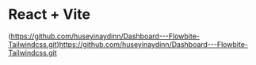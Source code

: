 # React + Vite

(https://github.com/huseyinaydinn/Dashboard---Flowbite-Tailwindcss.git)https://github.com/huseyinaydinn/Dashboard---Flowbite-Tailwindcss.git
 
 
